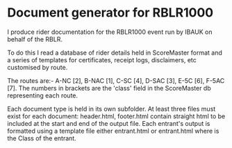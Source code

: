 # Document generator for RBLR1000

I produce rider documentation for the RBLR1000 event run by IBAUK on behalf of the RBLR.

To do this I read a database of rider details held in ScoreMaster format and a series of templates for certificates, 
receipt logs, disclaimers, etc customised by route. 

The routes are:- A-NC [2], B-NAC [1], C-SC [4], D-SAC [3], E-5C [6], F-5AC [7]. The numbers in brackets are the 'class' field
in the ScoreMaster db representing each route.

Each document type is held in its own subfolder. At least three files must exist for each document: header.html, footer.html contain
straight html to be included at the start and end of the output file. Each entrant's output is formatted using a template file
either entrant.html or entrant<n>.html where <n> is the Class of the entrant.
   